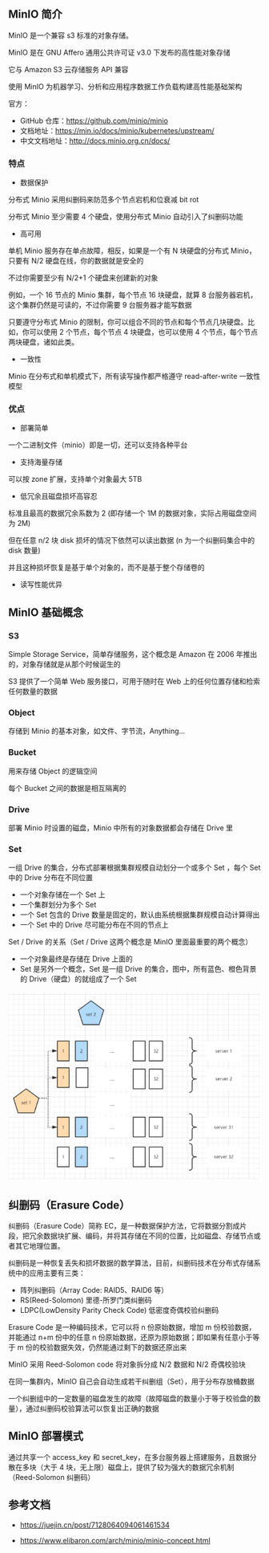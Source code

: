 ## MinIO 简介

MinIO 是一个兼容 s3 标准的对象存储。

MinIO 是在 GNU Affero 通用公共许可证 v3.0 下发布的高性能对象存储

它与 Amazon S3 云存储服务 API 兼容

使用 MinIO 为机器学习、分析和应用程序数据工作负载构建高性能基础架构

官方：

- GitHub 仓库：<https://github.com/minio/minio>
- 文档地址：<https://min.io/docs/minio/kubernetes/upstream/>
- 中文文档地址：<http://docs.minio.org.cn/docs/>

### 特点

- 数据保护

分布式 Minio 采用纠删码来防范多个节点宕机和位衰减 bit rot

分布式 Minio 至少需要 4 个硬盘，使用分布式 Minio 自动引入了纠删码功能

- 高可用

单机 Minio 服务存在单点故障，相反，如果是一个有 N 块硬盘的分布式 Minio，只要有 N/2 硬盘在线，你的数据就是安全的

不过你需要至少有 N/2+1 个硬盘来创建新的对象

例如，一个 16 节点的 Minio 集群，每个节点 16 块硬盘，就算 8 台服务器宕机，这个集群仍然是可读的，不过你需要 9 台服务器才能写数据

只要遵守分布式 Minio 的限制，你可以组合不同的节点和每个节点几块硬盘。比如，你可以使用 2 个节点，每个节点 4 块硬盘，也可以使用 4 个节点，每个节点两块硬盘，诸如此类。

- 一致性

Minio 在分布式和单机模式下，所有读写操作都严格遵守 read-after-write 一致性模型

### 优点

- 部署简单

一个二进制文件（minio）即是一切，还可以支持各种平台

- 支持海量存储

可以按 zone 扩展，支持单个对象最大 5TB

- 低冗余且磁盘损坏高容忍

标准且最高的数据冗余系数为 2 (即存储一个 1M 的数据对象，实际占用磁盘空间为 2M)

但在任意 n/2 块 disk 损坏的情况下依然可以读出数据 (n 为一个纠删码集合中的 disk 数量)

并且这种损坏恢复是基于单个对象的，而不是基于整个存储卷的

- 读写性能优异

## MinIO 基础概念

### S3

Simple Storage Service，简单存储服务，这个概念是 Amazon 在 2006 年推出的，对象存储就是从那个时候诞生的

S3 提供了一个简单 Web 服务接口，可用于随时在 Web 上的任何位置存储和检索任何数量的数据

### Object

存储到 Minio 的基本对象，如文件、字节流，Anything…

### Bucket

用来存储 Object 的逻辑空间

每个 Bucket 之间的数据是相互隔离的

### Drive

部署 Minio 时设置的磁盘，Minio 中所有的对象数据都会存储在 Drive 里

### Set

一组 Drive 的集合，分布式部署根据集群规模自动划分一个或多个 Set ，每个 Set 中的 Drive 分布在不同位置

- 一个对象存储在一个 Set 上
- 一个集群划分为多个 Set
- 一个 Set 包含的 Drive 数量是固定的，默认由系统根据集群规模自动计算得出
- 一个 Set 中的 Drive 尽可能分布在不同的节点上

Set / Drive 的关系（Set / Drive 这两个概念是 MinIO 里面最重要的两个概念）

- 一个对象最终是存储在 Drive 上面的
- Set 是另外一个概念，Set 是一组 Drive 的集合，图中，所有蓝色、橙色背景的 Drive（硬盘）的就组成了一个 Set

![img](.assets/image-20230111161142213.png)

## 纠删码（Erasure Code）

纠删码（Erasure Code）简称 EC，是一种数据保护方法，它将数据分割成片段，把冗余数据块扩展、编码，并将其存储在不同的位置，比如磁盘、存储节点或者其它地理位置。

纠删码是一种恢复丢失和损坏数据的数学算法，目前，纠删码技术在分布式存储系统中的应用主要有三类：

- 阵列纠删码（Array Code: RAID5、RAID6 等）
- RS(Reed-Solomon) 里德-所罗门类纠删码
- LDPC(LowDensity Parity Check Code) 低密度奇偶校验纠删码

Erasure Code 是一种编码技术，它可以将 n 份原始数据，增加 m 份校验数据，并能通过 n+m 份中的任意 n 份原始数据，还原为原始数据；即如果有任意小于等于 m 份的校验数据失效，仍然能通过剩下的数据还原出来

MinIO 采用 Reed-Solomon code 将对象拆分成 N/2 数据和 N/2 奇偶校验块

在同一集群内，MinIO 自己会自动生成若干纠删组（Set），用于分布存放桶数据

一个纠删组中的一定数量的磁盘发生的故障（故障磁盘的数量小于等于校验盘的数量），通过纠删码校验算法可以恢复出正确的数据

## MinIO 部署模式

通过共享一个 access_key 和 secret_key，在多台服务器上搭建服务，且数据分散在多块（大于 4 块，无上限）磁盘上，提供了较为强大的数据冗余机制（Reed-Solomon 纠删码）

## 参考文档

- <https://juejin.cn/post/7128064094061461534>

- <https://www.elibaron.com/arch/minio/minio-concept.html>
